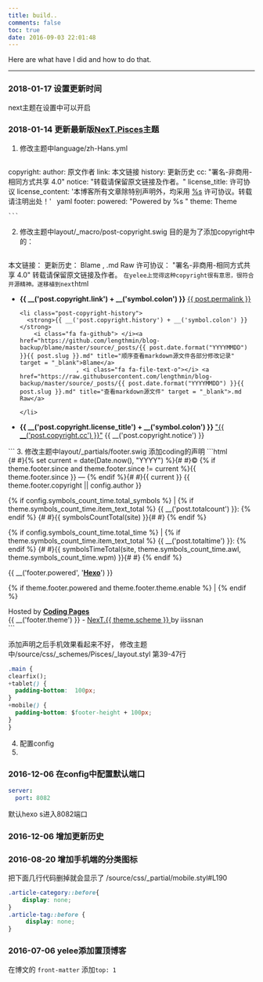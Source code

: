 ```yaml
---
title: build..
comments: false
toc: true
date: 2016-09-03 22:01:48
---
```


Here are what have I did and how to do that.

<!-- more -->
***
### 2018-01-17 设置更新时间
next主题在设置中可以开启

### 2018-01-14 更新最新版[NexT.Pisces](https://github.com/iissnan/hexo-theme-next)主题
1. 修改主题中language/zh-Hans.yml
    ```yml
  copyright:
    author: 原文作者
    link: 本文链接
    history: 更新历史
    cc: "署名-非商用-相同方式共享 4.0"
    notice: "转载请保留原文链接及作者。"
    license_title: 许可协议
    license_content: '本博客所有文章除特别声明外，均采用
      <a href="%s" rel="external nofollow" target="_blank">%s</a> 许可协议。转载请注明出处！'
    ```
    ```yaml
footer:
  powered: "Powered by %s "
  theme: Theme

    ```
2. 修改主题中layout/_macro/post-copyright.swig
    目的是为了添加copyright中的：
    ```yml
本文链接：
更新历史： Blame ,  .md Raw
许可协议：  "署名-非商用-相同方式共享 4.0" 转载请保留原文链接及作者。
    ```
    在yelee上觉得这种copyright很有意思，很符合开源精神。遂移植到next
    ```html
  <ul class="post-copyright">
    <li class="post-copyright-link">
      <strong>{{ __('post.copyright.link') + __('symbol.colon') }}</strong>
      <a href="{{ post.permalink }}" title="{{ post.title }}">{{ post.permalink }}</a>
      <span class="copy-path" data-clipboard-text=" 原文链接： {{ post.permalink }}　作 者 ：{{ post.copyright.author }}" title=" 点击复制文章链接 "><i class="fa fa-clipboard"></i></span>
      <script src="{{ theme.CDN.clipboard }}"> var clipboard = new Clipboard('.copy-path'); </script>
    </li>

    <li class="post-copyright-history">
      <strong>{{ __('post.copyright.history') + __('symbol.colon') }}</strong>
        <i class="fa fa-github"> </i><a href="https://github.com/lengthmin/blog-backup/blame/master/source/_posts/{{ post.date.format("YYYYMMDD") }}{{ post.slug }}.md" title="顺序查看markdown源文件各部分修改记录" target = "_blank">Blame</a>
                    , <i class="fa fa-file-text-o"></i> <a href="https://raw.githubusercontent.com/lengthmin/blog-backup/master/source/_posts/{{ post.date.format("YYYYMMDD") }}{{ post.slug }}.md" title="查看markdown源文件" target = "_blank">.md Raw</a>

    </li>
 <li class="post-copyright-license">
      <strong>{{ __('post.copyright.license_title') + __('symbol.colon') }} </strong>
 <i class="fa fa-creative-commons"></i> <a rel="license" href="http://creativecommons.org/licenses/by-nc-sa/4.0/" title="CC BY-NC-SA 4.0 International" target = "_blank">"{{ __('post.copyright.cc') }}"</a> {{ __('post.copyright.notice') }}
    </li>
    </ul>
    ```
3. 修改主题中layout/_partials/footer.swig
添加coding的声明
    ```html
<div class="copyright">{#
#}{% set current = date(Date.now(), "YYYY") %}{#
#}&copy; {% if theme.footer.since and theme.footer.since != current %}{{ theme.footer.since }} &mdash; {% endif %}{#
#}<span itemprop="copyrightYear">{{ current }}</span>
  <span class="with-love">
    <i class="fa fa-{{ theme.footer.icon }}"></i>
  </span>
  <span class="author" itemprop="copyrightHolder">{{ theme.footer.copyright || config.author }}</span>

  {% if config.symbols_count_time.total_symbols %}
    <span class="post-meta-divider">|</span>
    <span class="post-meta-item-icon">
      <i class="fa fa-area-chart"></i>
    </span>
    {% if theme.symbols_count_time.item_text_total %}
      <span class="post-meta-item-text">{{ __('post.totalcount') }}&#58;</span>
    {% endif %}
    <span title="{{ __('post.totalcount') }}">{#
    #}{{ symbolsCountTotal(site) }}{#
  #}</span>
  {% endif %}

  {% if config.symbols_count_time.total_time %}
    <span class="post-meta-divider">|</span>
    <span class="post-meta-item-icon">
      <i class="fa fa-coffee"></i>
    </span>
    {% if theme.symbols_count_time.item_text_total %}
      <span class="post-meta-item-text">{{ __('post.totaltime') }}&#58;</span>
    {% endif %}
    <span title="{{ __('post.totaltime') }}">{#
    #}{{ symbolsTimeTotal(site, theme.symbols_count_time.awl, theme.symbols_count_time.wpm) }}{#
  #}</span>
  {% endif %}
</div>

<div class="powered-by">
  {{ __('footer.powered', '<a class="theme-link" href="https://hexo.io" style="font-weight: bold">Hexo</a>') }}
</div>

{% if theme.footer.powered and theme.footer.theme.enable %}
  <span class="post-meta-divider">|</span>
{% endif %}

<div class="theme-info">
  Hosted by <a href="https://pages.coding.me" style="font-weight: bold">Coding Pages</a>
</div>


<div>
    {{ __('footer.theme') }} -
  <a class="theme-link" href="https://github.com/iissnan/hexo-theme-next">
    NexT.{{ theme.scheme }}
  </a> by iissnan
</div>
    ```

  添加声明之后手机效果看起来不好，
  修改主题中/source/css/_schemes/Pisces/_layout.styl 第39-47行
  ```css
.main {
  clearfix();
  +tablet() {
    padding-bottom:  100px;
  }
  +mobile() {
    padding-bottom: $footer-height + 100px;
  }
}
  ```
4. 配置config
5.

### 2016-12-06 在config中配置默认端口
```yaml
server:
  port: 8082
```
默认hexo s进入8082端口
### 2016-12-06 增加更新历史

### 2016-08-20 增加手机端的分类图标

把下面几行代码删掉就会显示了
/source/css/_partial/mobile.styl#L190
```css
.article-category::before{
    display: none;
}
.article-tag::before {
     display: none;
}
```

### 2016-07-06 yelee添加置顶博客

在博文的 `front-matter` 添加`top: 1`
